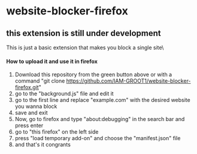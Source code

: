 # website-blocker-firefox
## this extension is still under development
 This is just a basic extension that makes you block a single site\
 #### How to upload it and use it in firefox
 1. Download this repository from the green button above or with a command "git clone https://github.com/IAM-GROOT1/website-blocker-firefox.git"
 2. go to the "background.js" file and edit it
 3. go to the first line and replace "example.com" with the desired website you wanna block
 4. save and exit
 5. Now, go to firefox and type "about:debugging" in the search bar and press enter
 6. go to "this firefox" on the left side
 7. press "load temporary add-on" and choose the "manifest.json" file
 8. and that's it congrants
